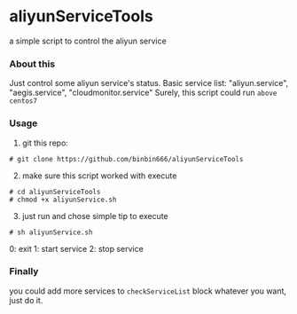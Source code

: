 # aliyunServiceTools
a simple script to control the aliyun service

### About this
Just control some aliyun service's status.
Basic service list: "aliyun.service", "aegis.service", "cloudmonitor.service"
Surely, this script could run ```above centos7```

### Usage
1. git this repo:
```shell
# git clone https://github.com/binbin666/aliyunServiceTools
```
2. make sure this script worked with execute
```shell
# cd aliyunServiceTools
# chmod +x aliyunService.sh
```
3. just run and chose simple tip to execute
```shell
# sh aliyunService.sh
```
>
  0: exit
  1: start service
  2: stop service

### Finally
you could add more services to ```checkServiceList``` block whatever you want, just do it.

